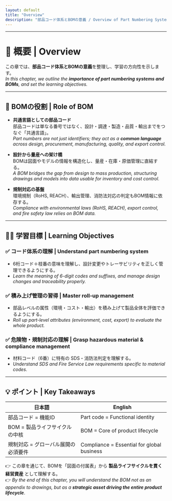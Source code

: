 ```yaml
---
layout: default
title: "Overview"
description: "部品コード体系とBOMの意義 / Overview of Part Numbering System and BOM"
---
```


---

# 📘 概要 | Overview

この章では、**部品コード体系とBOMの意義**を整理し、学習の方向性を示します。  
*In this chapter, we outline the **importance of part numbering systems and BOMs**, and set the learning objectives.*  

---

## 🎯 BOMの役割 | Role of BOM

- **共通言語としての部品コード**  
  部品コードは単なる番号ではなく、設計・調達・製造・品質・輸出までをつなぐ「共通言語」。  
  *Part numbers are not just identifiers; they act as a **common language** across design, procurement, manufacturing, quality, and export control.*  

- **設計から量産への架け橋**  
  BOMは図面やモデルの情報を構造化し、量産・在庫・原価管理に直結する。  
  *A BOM bridges the gap from design to mass production, structuring drawings and models into data usable for inventory and cost control.*  

- **規制対応の基盤**  
  環境規制（RoHS, REACH）、輸出管理、消防法対応の判定もBOM情報に依存する。  
  *Compliance with environmental laws (RoHS, REACH), export control, and fire safety law relies on BOM data.*  

---

## 🧑‍🏫 学習目標 | Learning Objectives

### ✅ コード体系の理解 | Understand part numbering system
- 6桁コード＋枝番の意味を理解し、設計変更やトレーサビリティを正しく管理できるようにする。  
- *Learn the meaning of 6-digit codes and suffixes, and manage design changes and traceability properly.*  

### ✅ 積み上げ管理の習得 | Master roll-up management
- 部品レベルの属性（環境・コスト・輸出）を積み上げて製品全体を評価できるようにする。  
- *Roll up part-level attributes (environment, cost, export) to evaluate the whole product.*  

### ✅ 危険物・規制対応の理解 | Grasp hazardous material & compliance management
- 材料コード（6番）に特有の SDS・消防法判定を理解する。  
- *Understand SDS and Fire Service Law requirements specific to material codes.*  

---

## 💡 ポイント | Key Takeaways

| 日本語 | English |
|--------|---------|
| 部品コード = 機能ID | Part code = Functional identity |
| BOM = 製品ライフサイクルの中核 | BOM = Core of product lifecycle |
| 規制対応 = グローバル展開の必須要件 | Compliance = Essential for global business |

👉 この章を通じて、BOMを「図面の付属表」から **製品ライフサイクルを貫く経営資産** として理解する。  
👉 *By the end of this chapter, you will understand the BOM not as an appendix to drawings, but as a **strategic asset driving the entire product lifecycle***.  
